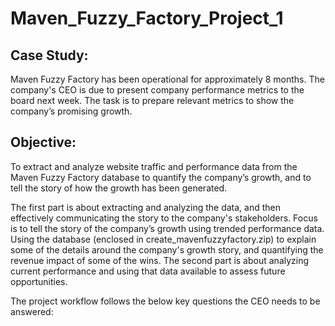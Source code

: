# Maven_Fuzzy_Factory_Project_1

## Case Study:
Maven Fuzzy Factory has been operational for approximately 8 months. The company's CEO is due to present company performance metrics to the board next week. The task is to prepare relevant metrics to show the company’s promising growth.


## Objective:
To extract and analyze website traffic and performance data from the Maven Fuzzy Factory database to quantify the company’s growth, and to tell the story of how the growth has been generated.

The first part is about extracting and analyzing the data, and then effectively communicating the story to the company's stakeholders. Focus is to tell the story of the company’s growth using trended performance data. Using the database (enclosed in create_mavenfuzzyfactory.zip) to explain some of the details around the company's growth story, and quantifying the revenue impact of some of the wins. The second part is about analyzing current performance and using that data available to assess future opportunities.

The project workflow follows the below key questions the CEO needs to be answered:

